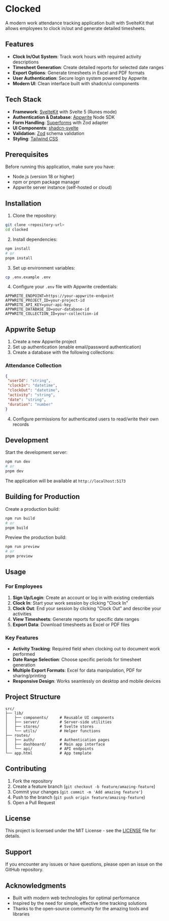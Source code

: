 # Clocked

A modern work attendance tracking application built with SvelteKit that allows employees to clock in/out and generate detailed timesheets.

## Features

- **Clock In/Out System**: Track work hours with required activity descriptions
- **Timesheet Generation**: Create detailed reports for selected date ranges
- **Export Options**: Generate timesheets in Excel and PDF formats
- **User Authentication**: Secure login system powered by Appwrite
- **Modern UI**: Clean interface built with shadcn/ui components

## Tech Stack

- **Framework**: [SvelteKit](https://kit.svelte.dev/) with Svelte 5 (Runes mode)
- **Authentication & Database**: [Appwrite](https://appwrite.io/) Node SDK
- **Form Handling**: [Superforms](https://superforms.rocks/) with Zod adapter
- **UI Components**: [shadcn-svelte](https://www.shadcn-svelte.com/)
- **Validation**: [Zod](https://zod.dev/) schema validation
- **Styling**: [Tailwind CSS](https://tailwindcss.com/)

## Prerequisites

Before running this application, make sure you have:

- Node.js (version 18 or higher)
- npm or pnpm package manager
- Appwrite server instance (self-hosted or cloud)

## Installation

1. Clone the repository:

```bash
git clone <repository-url>
cd clocked
```

2. Install dependencies:

```bash
npm install
# or
pnpm install
```

3. Set up environment variables:

```bash
cp .env.example .env
```

4. Configure your `.env` file with Appwrite credentials:

```env
APPWRITE_ENDPOINT=https://your-appwrite-endpoint
APPWRITE_PROJECT_ID=your-project-id
APPWRITE_API_KEY=your-api-key
APPWRITE_DATABASE_ID=your-database-id
APPWRITE_COLLECTION_ID=your-collection-id
```

## Appwrite Setup

1. Create a new Appwrite project
2. Set up authentication (enable email/password authentication)
3. Create a database with the following collections:

### Attendance Collection

```json
{
 "userId": "string",
 "clockIn": "datetime",
 "clockOut": "datetime",
 "activity": "string",
 "date": "string",
 "duration": "number"
}
```

4. Configure permissions for authenticated users to read/write their own records

## Development

Start the development server:

```bash
npm run dev
# or
pnpm dev
```

The application will be available at `http://localhost:5173`

## Building for Production

Create a production build:

```bash
npm run build
# or
pnpm build
```

Preview the production build:

```bash
npm run preview
# or
pnpm preview
```

## Usage

### For Employees

1. **Sign Up/Login**: Create an account or log in with existing credentials
2. **Clock In**: Start your work session by clicking "Clock In"
3. **Clock Out**: End your session by clicking "Clock Out" and describe your activities
4. **View Timesheets**: Generate reports for specific date ranges
5. **Export Data**: Download timesheets as Excel or PDF files

### Key Features

- **Activity Tracking**: Required field when clocking out to document work performed
- **Date Range Selection**: Choose specific periods for timesheet generation
- **Multiple Export Formats**: Excel for data manipulation, PDF for sharing/printing
- **Responsive Design**: Works seamlessly on desktop and mobile devices

## Project Structure

```
src/
├── lib/
│   ├── components/     # Reusable UI components
│   ├── server/         # Server-side utilities
│   ├── stores/         # Svelte stores
│   └── utils/          # Helper functions
├── routes/
│   ├── auth/           # Authentication pages
│   ├── dashboard/      # Main app interface
│   └── api/            # API endpoints
└── app.html            # App template
```

## Contributing

1. Fork the repository
2. Create a feature branch (`git checkout -b feature/amazing-feature`)
3. Commit your changes (`git commit -m 'Add amazing feature'`)
4. Push to the branch (`git push origin feature/amazing-feature`)
5. Open a Pull Request

## License

This project is licensed under the MIT License - see the [LICENSE](LICENSE) file for details.

## Support

If you encounter any issues or have questions, please open an issue on the GitHub repository.

## Acknowledgments

- Built with modern web technologies for optimal performance
- Inspired by the need for simple, effective time tracking solutions
- Thanks to the open-source community for the amazing tools and libraries

